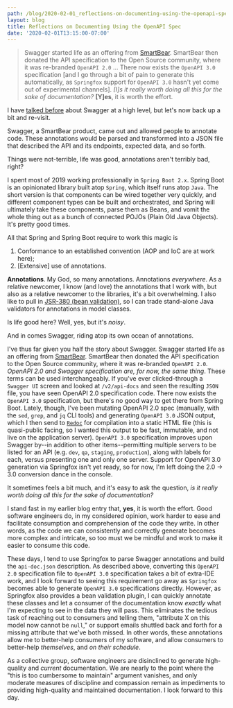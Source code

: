 ```yaml
---
path: /blog/2020-02-01_reflections-on-documenting-using-the-openapi-spec
layout: blog
title: Reflections on Documenting Using the OpenAPI Spec
date: '2020-02-01T13:15:00-07:00'
---
```

> Swagger started life as an offering from [SmartBear](https://swagger.io/solutions/getting-started-with-oas/). SmartBear then donated the API specification to the Open Source community, where it was re-branded `OpenAPI 2.0` ... There now exists the `OpenAPI 3.0` specification [and I go through a bit of pain to generate this automatically, as `Springfox` support for `OpenAPI 3.0` hasn't yet come out of experimental channels]. _[I]s it really worth doing all this for the sake of documentation?_ **[Y]es**, it is worth the effort.

I have [talked before](./2019-03-14_on-apis-swagger-or-stumble) about Swagger at a high level, but let's now back up a bit and re-visit.

Swagger, a SmartBear product, came out and allowed people to annotate code. These annotations would be parsed and transformed into a JSON file that described the API and its endpoints, expected data, and so forth.

Things were not-terrible, life was good, annotations aren't terribly bad, right?

I spent most of 2019 working professionally in `Spring Boot 2.x`. Spring Boot is an opinionated library built atop `Spring`, which itself runs atop `Java`. The short version is that components can be wired together very quickly, and different component types can be built and orchestrated, and Spring will ultimately take these components, parse them as Beans, and vomit the whole thing out as a bunch of connected POJOs (Plain Old Java Objects). It's pretty good times.

All that Spring and Spring Boot require to work this magic is
  1. Conformance to an established convention (AOP and IoC are at work here);
  1. [Extensive] use of annotations.

**Annotations**. My God, so many annotations. Annotations _everywhere_. As a relative newcomer, I know (and love) the annotations that I work with, but also as a relative newcomer to the libraries, it's a bit overwhelming. I also like to pull in [JSR-380 (bean validation)](https://beanvalidation.org/2.0/), so I can trade stand-alone Java validators for annotations in model classes.

Is life good here? Well, yes, but it's _noisy_.

And in comes Swagger, riding atop its own ocean of annotations.

I've thus far given you half the story about Swagger. Swagger started life as an offering from [SmartBear](https://swagger.io/solutions/getting-started-with-oas/). SmartBear then donated the API specification to the Open Source community, where it was re-branded `OpenAPI 2.0`. _OpenAPI 2.0 and Swagger specification are, for now, the same thing_. These terms can be used interchangeably. If you've ever clicked-through a `Swagger UI` screen and looked at `/v2/api-docs` and seen the resulting `JSON` file, you have seen OpenAPI 2.0 specification code. There now exists the `OpenAPI 3.0` specification, but there's no good way to get there from Spring Boot. Lately, though, I've been mutating OpenAPI 2.0 spec (manually, with the `sed`, `grep`, and `jq` CLI tools) and generating `OpenAPI 3.0` JSON output, which I then send to [`Redoc`](https://github.com/Redocly/redoc) for compilation into a static HTML file (this is quasi-public facing, so I wanted this output to be fast, immutable, and not live on the application server). `OpenAPI 3.0` specification improves upon Swagger by--in addition to other items--permitting multiple servers to be listed for an API (e.g. `dev`, `qa`, `staging`, `production`), along with labels for each, versus presenting one and only one server. Support for OpenAPI 3.0 generation via Springfox isn't yet ready, so for now, I'm left doing the 2.0 -> 3.0 conversion dance in the console.

It sometimes feels a bit much, and it's easy to ask the question, _is it really worth doing all this for the sake of documentation?_

I stand fast in my earlier blog entry that, **yes**, it is worth the effort. Good software engineers do, in my considered opinion, work harder to ease and facilitate consumption and comprehension of the code they write. In other words, as the code we can consistently and correctly generate becomes more complex and intricate, so too must we be mindful and work to make it easier to consume this code.

These days, I tend to use Springfox to parse Swagger annotations and build the `api-doc.json` description. As described above, converting this `OpenAPI 2.0` specification file to `OpenAPI 3.0` specification takes a bit of extra-IDE work, and I look forward to seeing this requirement go away as `Springfox` becomes able to generate `OpenAPI 3.0` specifications directly. However, as Springfox also provides a bean validation plugin, I can quickly annotate these classes and let a consumer of the documentation know _exactly_ what I'm expecting to see in the data they will pass. This eliminates the tedious task of reaching out to consumers and telling them, "attribute X on this model now cannot be `null`," or support emails shuttled back and forth for a missing attribute that we've both missed. In other words, these annotations allow me to better-help consumers of my software, and allow consumers to better-help _themselves_, and _on their schedule_.

As a collective group, software engineers are disinclined to generate high-quality and _current_ documentation. We are nearly to the point where the "this is too cumbersome to maintain" argument vanishes, and only moderate measures of discipline and compassion remain as impediments to providing high-quality and maintained documentation. I look forward to this day.
